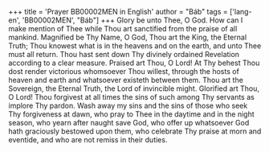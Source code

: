 +++
title = 'Prayer BB00002MEN in English'
author = "Báb"
tags = ['lang-en', 'BB00002MEN', "Báb"]
+++
Glory be unto Thee, O God.  How can I make mention of Thee while Thou art sanctified from the praise of all mankind.  Magnified be Thy Name, O God, Thou art the King, the Eternal Truth; Thou knowest what is in the heavens and on the earth, and unto Thee must all return.  Thou hast sent down Thy divinely ordained Revelation according to a clear measure.  Praised art Thou, O Lord!  At Thy behest Thou dost render victorious whomsoever Thou willest, through the hosts of heaven and earth and whatsoever existeth between them.  Thou art the Sovereign, the Eternal Truth, the Lord of invincible might.
Glorified art Thou, O Lord!  Thou forgivest at all times the sins of such among Thy servants as implore Thy pardon.  Wash away my sins and the sins of those who seek Thy forgiveness at dawn, who pray to Thee in the daytime and in the night season, who yearn after naught save God, who offer up whatsoever God hath graciously bestowed upon them, who celebrate Thy praise at morn and eventide, and who are not remiss in their duties.
